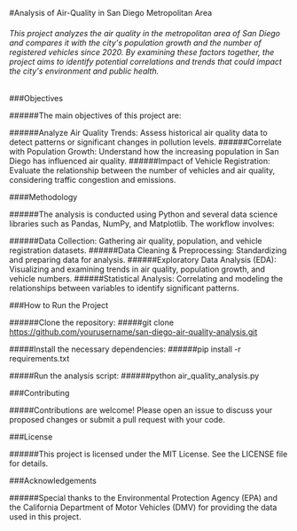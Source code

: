 #Analysis of Air-Quality in San Diego Metropolitan Area
###### This project analyzes the air quality in the metropolitan area of San Diego and compares it with the city's population growth and the number of registered vehicles since 2020. By examining these factors together, the project aims to identify potential correlations and trends that could impact the city's environment and public health.
###Objectives

######The main objectives of this project are:

######Analyze Air Quality Trends: Assess historical air quality data to detect patterns or significant changes in pollution levels.
######Correlate with Population Growth: Understand how the increasing population in San Diego has influenced air quality.
######Impact of Vehicle Registration: Evaluate the relationship between the number of vehicles and air quality, considering traffic congestion and emissions.


####Methodology

######The analysis is conducted using Python and several data science libraries such as Pandas, NumPy, and Matplotlib. The workflow involves:

######Data Collection: Gathering air quality, population, and vehicle registration datasets.
######Data Cleaning & Preprocessing: Standardizing and preparing data for analysis.
######Exploratory Data Analysis (EDA): Visualizing and examining trends in air quality, population growth, and vehicle numbers.
######Statistical Analysis: Correlating and modeling the relationships between variables to identify significant patterns.

###How to Run the Project

######Clone the repository:
#####git clone https://github.com/yourusername/san-diego-air-quality-analysis.git

#####Install the necessary dependencies:
######pip install -r requirements.txt

#####Run the analysis script:
######python air_quality_analysis.py

###Contributing

#####Contributions are welcome! Please open an issue to discuss your proposed changes or submit a pull request with your code.

###License

######This project is licensed under the MIT License. See the LICENSE file for details.

###Acknowledgements

######Special thanks to the Environmental Protection Agency (EPA) and the California Department of Motor Vehicles (DMV) for providing the data used in this project.
